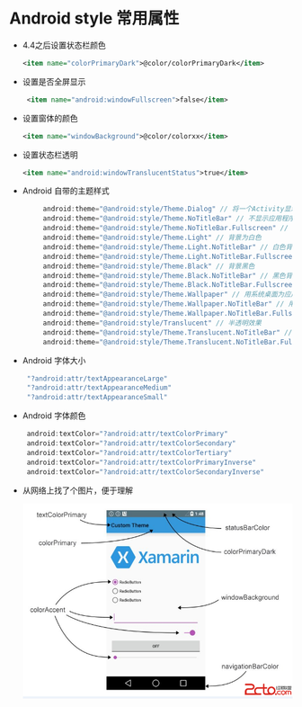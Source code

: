 # Android style 常用属性
- 4.4之后设置状态栏颜色

    ```xml
    <item name="colorPrimaryDark">@color/colorPrimaryDark</item>
    ```
- 设置是否全屏显示

    ```xml
     <item name="android:windowFullscreen">false</item>
    ```
- 设置窗体的颜色

    ```xml
    <item name="windowBackground">@color/colorxx</item>
    ```
- 设置状态栏透明

    ```xml
    <item name="android:windowTranslucentStatus">true</item>
    ```
- Android 自带的主题样式

    ```java
         android:theme="@android:style/Theme.Dialog" // 将一个Activity显示为对话框模式
         android:theme="@android:style/Theme.NoTitleBar" // 不显示应用程序标题栏
         android:theme="@android:style/Theme.NoTitleBar.Fullscreen" // 不显示应用程序标题栏，并全屏
         android:theme="@android:style/Theme.Light" // 背景为白色
         android:theme="@android:style/Theme.Light.NoTitleBar" // 白色背景并无标题栏
         android:theme="@android:style/Theme.Light.NoTitleBar.Fullscreen" // 白色背景，无标题栏，全屏
         android:theme="@android:style/Theme.Black" // 背景黑色
         android:theme="@android:style/Theme.Black.NoTitleBar" // 黑色背景并无标题栏
         android:theme="@android:style/Theme.Black.NoTitleBar.Fullscreen" // 黑色背景，无标题栏，全屏
         android:theme="@android:style/Theme.Wallpaper" // 用系统桌面为应用程序背景
         android:theme="@android:style/Theme.Wallpaper.NoTitleBar" // 用系统桌面为应用程序背景，且无标题栏
         android:theme="@android:style/Theme.Wallpaper.NoTitleBar.Fullscreen" // 用系统桌面为应用程序背景，无标题栏，全屏
         android:theme="@android:style/Translucent" // 半透明效果
         android:theme="@android:style/Theme.Translucent.NoTitleBar" // 半透明并无标题栏
         android:theme="@android:style/Theme.Translucent.NoTitleBar.Fullscreen" // 半透明效果，无标题栏，全屏
    ```
    
- Android 字体大小
    ```java
     "?android:attr/textAppearanceLarge"
     "?android:attr/textAppearanceMedium"
     "?android:attr/textAppearanceSmall"
    ```
- Android 字体颜色
    ```java
     android:textColor="?android:attr/textColorPrimary"
     android:textColor="?android:attr/textColorSecondary"
     android:textColor="?android:attr/textColorTertiary"
     android:textColor="?android:attr/textColorPrimaryInverse"
     android:textColor="?android:attr/textColorSecondaryInverse"
    ```
- 从网络上找了个图片，便于理解
    
    ![](/assets/20160329134244193.png)
       

    